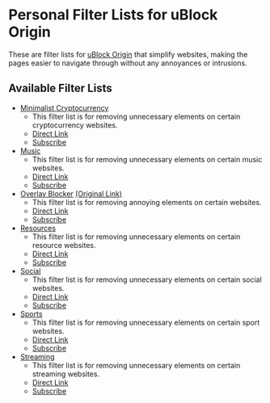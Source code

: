 # Personal Filter Lists for uBlock Origin
These are filter lists for [uBlock Origin](https://chrome.google.com/webstore/detail/ublock-origin/cjpalhdlnbpafiamejdnhcphjbkeiagm) that simplify websites, making the pages easier to navigate through 
without any annoyances or intrusions.

## Available Filter Lists
* [Minimalist Cryptocurrency](https://github.com/MrBukLau/Personal-Filter-Lists-for-uBlock-Origin/blob/master/minimalistcryptocurrencyfilterlist.txt)
  - This filter list is for removing unnecessary elements on certain cryptocurrency websites.
  - [Direct Link](https://raw.githubusercontent.com/MrBukLau/Personal-Filter-Lists-for-uBlock-Origin/master/minimalistcryptocurrencyfilterlist.txt)
  - [Subscribe](https://subscribe.adblockplus.org/?location=https://raw.githubusercontent.com/MrBukLau/Personal-Filter-Lists-for-uBlock-Origin/master/minimalistcryptocurrencyfilterlist.txt&title=Minimalist%20Cryptocurrency%20Filter%20List)
* [Music](https://github.com/MrBukLau/Personal-Filter-Lists-for-uBlock-Origin/blob/master/musicfilterlist.txt)
  - This filter list is for removing unnecessary elements on certain music websites.
  - [Direct Link](https://raw.githubusercontent.com/MrBukLau/Personal-Filter-Lists-for-uBlock-Origin/master/musicfilterlist.txt)
  - [Subscribe](https://subscribe.adblockplus.org/?location=https://raw.githubusercontent.com/MrBukLau/Personal-Filter-Lists-for-uBlock-Origin/master/musicfilterlist.txt&title=Music%20Filter%20List)
* [Overlay Blocker](https://github.com/MrBukLau/Personal-Filter-Lists-for-uBlock-Origin/blob/master/overlayblockerfilterlist.txt) 
[(Original Link)](https://github.com/LordBadmintonofYorkshire/Overlay-Blocker)
  - This filter list is for removing annoying elements on certain websites. 
  - [Direct Link](https://raw.githubusercontent.com/MrBukLau/Personal-Filter-Lists-for-uBlock-Origin/master/overlayblockerfilterlist.txt)
  - [Subscribe](https://subscribe.adblockplus.org/?location=https://raw.githubusercontent.com/MrBukLau/Personal-Filter-Lists-for-uBlock-Origin/master/overlayblockerfilterlist.txt&title=Overlay%20Blocker%20Filter%20List)
* [Resources](https://github.com/MrBukLau/Personal-Filter-Lists-for-uBlock-Origin/blob/master/resourcesfilterlist.txt)
  - This filter list is for removing unnecessary elements on certain resource websites.
  - [Direct Link](https://raw.githubusercontent.com/MrBukLau/Personal-Filter-Lists-for-uBlock-Origin/master/resourcesfilterlist.txt)
  - [Subscribe](https://subscribe.adblockplus.org/?location=https://raw.githubusercontent.com/MrBukLau/Personal-Filter-Lists-for-uBlock-Origin/master/resourcesfilterlist.txt&title=Resources%20Filter%20List)
* [Social](https://github.com/MrBukLau/Personal-Filter-Lists-for-uBlock-Origin/blob/master/socialfilterlist.txt)
  - This filter list is for removing unnecessary elements on certain social websites.
  - [Direct Link](https://raw.githubusercontent.com/MrBukLau/Personal-Filter-Lists-for-uBlock-Origin/master/socialfilterlist.txt)
  - [Subscribe](https://subscribe.adblockplus.org/?location=https://raw.githubusercontent.com/MrBukLau/Personal-Filter-Lists-for-uBlock-Origin/master/socialfilterlist.txt&title=Social%20Filter%20List)
* [Sports](https://github.com/MrBukLau/Personal-Filter-Lists-for-uBlock-Origin/blob/master/sportsfilterlist.txt)
  - This filter list is for removing unnecessary elements on certain sport websites.
  - [Direct Link](https://raw.githubusercontent.com/MrBukLau/Personal-Filter-Lists-for-uBlock-Origin/master/sportsfilterlist.txt)
  - [Subscribe](https://subscribe.adblockplus.org/?location=https://raw.githubusercontent.com/MrBukLau/Personal-Filter-Lists-for-uBlock-Origin/master/sportsfilterlist.txt&title=Sports%20Filter%20List)
* [Streaming](https://github.com/MrBukLau/Personal-Filter-Lists-for-uBlock-Origin/blob/master/streamingfilterlist.txt)
  - This filter list is for removing unnecessary elements on certain streaming websites.
  - [Direct Link](https://raw.githubusercontent.com/MrBukLau/Personal-Filter-Lists-for-uBlock-Origin/master/streamingfilterlist.txt)
  - [Subscribe](https://subscribe.adblockplus.org/?location=https://raw.githubusercontent.com/MrBukLau/Personal-Filter-Lists-for-uBlock-Origin/master/streamingfilterlist.txt&title=Streaming%20Filter%20List)
